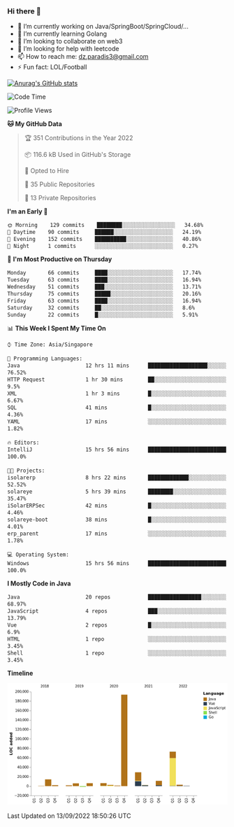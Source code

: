 ### Hi there 👋

- 🔭 I’m currently working on Java/SpringBoot/SpringCloud/...
- 🌱 I’m currently learning Golang
- 👯 I’m looking to collaborate on web3
- 🤔 I’m looking for help with leetcode
- 📫 How to reach me: dz.paradis3@gmail.com
- ⚡ Fun fact: LOL/Football

[![Anurag's GitHub stats](https://github-readme-stats.vercel.app/api?username=xiumu2017&show_icons=true&theme=radical)](https://github.com/anuraghazra/github-readme-stats)

<!--
**xiumu2017/xiumu2017** is a ✨ _special_ ✨ repository because its `README.md` (this file) appears on your GitHub profile.

Here are some ideas to get you started:

- 🔭 I’m currently working on ...
- 🌱 I’m currently learning ...
- 👯 I’m looking to collaborate on ...
- 🤔 I’m looking for help with ...
- 💬 Ask me about ...
- 📫 How to reach me: ...
- 😄 Pronouns: ...
- ⚡ Fun fact: ...
-->

<!--START_SECTION:waka-->
![Code Time](http://img.shields.io/badge/Code%20Time-806%20hrs%2038%20mins-blue)

![Profile Views](http://img.shields.io/badge/Profile%20Views-0-blue)

**🐱 My GitHub Data** 

> 🏆 351 Contributions in the Year 2022
 > 
> 📦 116.6 kB Used in GitHub's Storage 
 > 
> 💼 Opted to Hire
 > 
> 📜 35 Public Repositories 
 > 
> 🔑 13 Private Repositories  
 > 
**I'm an Early 🐤** 

```text
🌞 Morning    129 commits    ████████░░░░░░░░░░░░░░░░░   34.68% 
🌆 Daytime    90 commits     ██████░░░░░░░░░░░░░░░░░░░   24.19% 
🌃 Evening    152 commits    ██████████░░░░░░░░░░░░░░░   40.86% 
🌙 Night      1 commits      ░░░░░░░░░░░░░░░░░░░░░░░░░   0.27%

```
📅 **I'm Most Productive on Thursday** 

```text
Monday       66 commits     ████░░░░░░░░░░░░░░░░░░░░░   17.74% 
Tuesday      63 commits     ████░░░░░░░░░░░░░░░░░░░░░   16.94% 
Wednesday    51 commits     ███░░░░░░░░░░░░░░░░░░░░░░   13.71% 
Thursday     75 commits     █████░░░░░░░░░░░░░░░░░░░░   20.16% 
Friday       63 commits     ████░░░░░░░░░░░░░░░░░░░░░   16.94% 
Saturday     32 commits     ██░░░░░░░░░░░░░░░░░░░░░░░   8.6% 
Sunday       22 commits     █░░░░░░░░░░░░░░░░░░░░░░░░   5.91%

```


📊 **This Week I Spent My Time On** 

```text
⌚︎ Time Zone: Asia/Singapore

💬 Programming Languages: 
Java                     12 hrs 11 mins      ███████████████████░░░░░░   76.52% 
HTTP Request             1 hr 30 mins        ██░░░░░░░░░░░░░░░░░░░░░░░   9.5% 
XML                      1 hr 3 mins         █░░░░░░░░░░░░░░░░░░░░░░░░   6.67% 
SQL                      41 mins             █░░░░░░░░░░░░░░░░░░░░░░░░   4.36% 
YAML                     17 mins             ░░░░░░░░░░░░░░░░░░░░░░░░░   1.82%

🔥 Editors: 
IntelliJ                 15 hrs 56 mins      █████████████████████████   100.0%

🐱‍💻 Projects: 
isolarerp                8 hrs 22 mins       █████████████░░░░░░░░░░░░   52.52% 
solareye                 5 hrs 39 mins       ████████░░░░░░░░░░░░░░░░░   35.47% 
iSolarERPSec             42 mins             █░░░░░░░░░░░░░░░░░░░░░░░░   4.46% 
solareye-boot            38 mins             █░░░░░░░░░░░░░░░░░░░░░░░░   4.01% 
erp_parent               17 mins             ░░░░░░░░░░░░░░░░░░░░░░░░░   1.78%

💻 Operating System: 
Windows                  15 hrs 56 mins      █████████████████████████   100.0%

```

**I Mostly Code in Java** 

```text
Java                     20 repos            █████████████████░░░░░░░░   68.97% 
JavaScript               4 repos             ███░░░░░░░░░░░░░░░░░░░░░░   13.79% 
Vue                      2 repos             █░░░░░░░░░░░░░░░░░░░░░░░░   6.9% 
HTML                     1 repo              ░░░░░░░░░░░░░░░░░░░░░░░░░   3.45% 
Shell                    1 repo              ░░░░░░░░░░░░░░░░░░░░░░░░░   3.45%

```


**Timeline**

![Chart not found](https://raw.githubusercontent.com/xiumu2017/xiumu2017/main/charts/bar_graph.png) 


 Last Updated on 13/09/2022 18:50:26 UTC
<!--END_SECTION:waka-->
